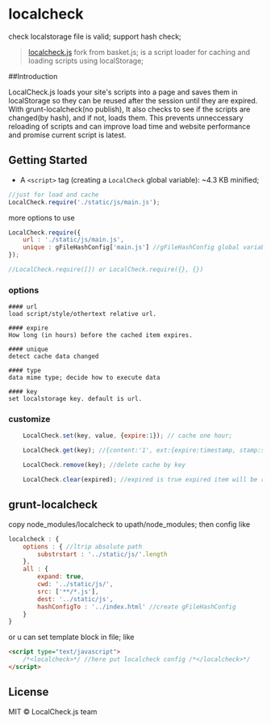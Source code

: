 # localcheck
check localstorage file is valid; support hash check;

> [localcheck.js](http://www.molo.com.cn/localcheck.js/) fork from basket.js; is a script loader for caching and loading scripts using localStorage;

##Introduction

LocalCheck.js loads your site's scripts into a page and saves them in localStorage so they can be reused after the session until they are expired. With grunt-localcheck(no publish), It also checks to see if the scripts are changed(by hash), and if not, loads them. This prevents unneccessary reloading of scripts and can improve load time and website performance and promise current script is latest.

## Getting Started
-   A ``<script>`` tag (creating a ``LocalCheck`` global variable): ~4.3 KB minified;

```javascript
//just for load and cache
LocalCheck.require('./static/js/main.js');
```

more options to use

```javascript
LocalCheck.require({
    url : './static/js/main.js',
    unique : gFileHashConfig['main.js'] //gFileHashConfig global variable created by grunt-localcheck
});

//LocalCheck.require([]) or LocalCheck.require({}, {})
```

### options
    #### url
    load script/style/othertext relative url.

    #### expire
    How long (in hours) before the cached item expires.
    
    #### unique
    detect cache data changed
    
    #### type
    data mime type; decide how to execute data

    #### key
    set localstorage key. default is url.

### customize

```javascript
    LocalCheck.set(key, value, {expire:1}); // cache one hour;

    LocalCheck.get(key); //{content:'1', ext:{expire:timestamp, stamp:set timestamp, type:data mimetype}}

    LocalCheck.remove(key); //delete cache by key

    LocalCheck.clear(expired); //expired is true expired item will be removed. Otherwise removed all.
```

## grunt-localcheck
copy node_modules/localcheck to upath/node_modules; then config like
```javascript
localcheck : {
    options : { //ltrip absolute path
        substrstart : '../static/js/'.length
    },
    all : {
        expand: true,
        cwd: '../static/js/',
        src: ['**/*.js'],
        dest: '../static/js',
        hashConfigTo : '../index.html' //create gFileHashConfig 
    }
}
```

or u can set template block in file; like
```html
<script type="text/javascript">
    /*<localcheck>*/ //here put localcheck config /*</localcheck>*/
</script>
```

## License

MIT © LocalCheck.js team
